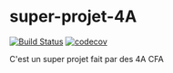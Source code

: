 # super-projet-4A
[![Build Status](https://travis-ci.com/Hyrla/super-projet-4A.svg?branch=master)](https://travis-ci.com/Hyrla/super-projet-4A)
[![codecov](https://codecov.io/gh/Hyrla/super-projet-4A/branch/master/graph/badge.svg)](https://codecov.io/gh/Hyrla/super-projet-4A)


C'est un super projet fait par des 4A CFA
